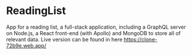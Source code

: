 # ReadingList
App for a reading list, a full-stack application, including a GraphQL server on Node.js, a React front-end (with Apollo) and MongoDB to store all of relevant data.
Live version can be found in here https://clone-72b9e.web.app/
